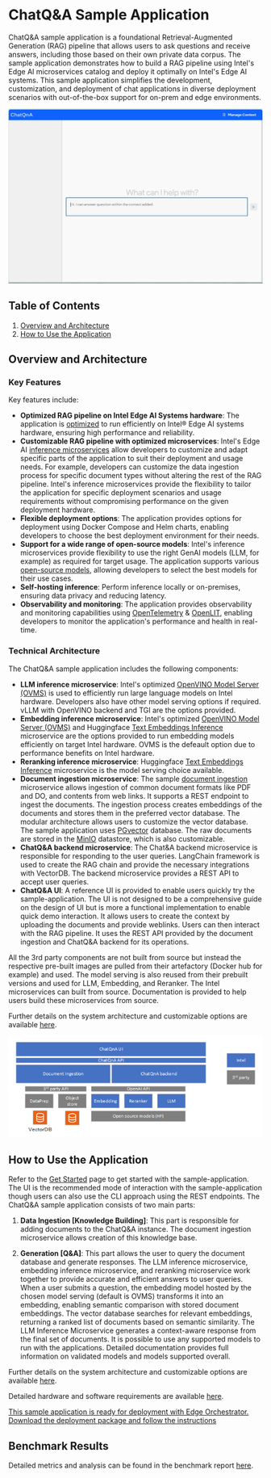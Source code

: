 # ChatQ&A Sample Application

ChatQ&A sample application is a foundational Retrieval-Augmented Generation (RAG) pipeline that allows users to ask questions and receive answers, including those based on their own private data corpus. The sample application demonstrates how to build a RAG pipeline using Intel's Edge AI microservices catalog and deploy it optimally on Intel's Edge AI systems. This sample application simplifies the development, customization, and deployment of chat applications in diverse deployment scenarios with out-of-the-box support for on-prem and edge environments.

![ChatQ&A web interface](./images/ChatQnA_Webpage.png)

## Table of Contents

1. [Overview and Architecture](#overview-and-architecture)
2. [How to Use the Application](#how-to-use-the-application)

## Overview and Architecture

### Key Features

Key features include:

- **Optimized RAG pipeline on Intel Edge AI Systems hardware**: The application is [optimized](./benchmarks.md) to run efficiently on Intel® Edge AI systems hardware, ensuring high performance and reliability.
- **Customizable RAG pipeline with optimized microservices**: Intel's Edge AI [inference microservices](../../../../microservices/) allow developers to customize and adapt specific parts of the application to suit their deployment and usage needs. For example, developers can customize the data ingestion process for specific document types without altering the rest of the RAG pipeline. Intel's inference microservices provide the flexibility to tailor the application for specific deployment scenarios and usage requirements without compromising performance on the given deployment hardware.
- **Flexible deployment options**: The application provides options for deployment using Docker Compose and Helm charts, enabling developers to choose the best deployment environment for their needs.
- **Support for a wide range of open-source models**: Intel's inference microservices provide flexibility to use the right GenAI models (LLM, for example) as required for target usage. The application supports various [open-source models](https://huggingface.co/OpenVINO), allowing developers to select the best models for their use cases.
- **Self-hosting inference**: Perform inference locally or on-premises, ensuring data privacy and reducing latency.
- **Observability and monitoring**: The application provides observability and monitoring capabilities using [OpenTelemetry](https://opentelemetry.io/) & [OpenLIT](https://github.com/openlit/openlit), enabling developers to monitor the application's performance and health in real-time.

### Technical Architecture

The ChatQ&A sample application includes the following components:

- **LLM inference microservice**: Intel's optimized [OpenVINO Model Server (OVMS)](https://github.com/openvinotoolkit/model_server) is used to efficiently run large language models on Intel hardware. Developers also have other model serving options if required. vLLM with OpenVINO backend and TGI are the options provided.
- **Embedding inference microservice**: Intel's optimized [OpenVINO Model Server (OVMS)](https://github.com/openvinotoolkit/model_server) and Huggingface [Text Embeddings Inference](https://github.com/huggingface/text-embeddings-inference) microservice are the options provided to run embedding models efficiently on target Intel hardware. OVMS is the defeault option due to performance benefits on Intel hardware.
- **Reranking inference microservice**: Huggingface [Text Embeddings Inference](https://github.com/huggingface/text-embeddings-inference) microservice is the model serving choice available.
- **Document ingestion microservice**: The sample [document ingestion](../../../../microservices/document-ingestion/) microservice allows ingestion of common document formats like PDF and DO, and contents from web links. It supports a REST endpoint to ingest the documents. The ingestion process creates embeddings of the documents and stores them in the preferred vector database. The modular architecture allows users to customize the vector database. The sample application uses [PGvector](https://github.com/pgvector/pgvector) database. The raw documents are stored in the [MinIO](https://github.com/minio/minio) datastore, which is also customizable.
- **ChatQ&A backend microservice**: The Chat&A backend microservice is responsible for responding to the user queries. LangChain framework is used to create the RAG chain and provide the necessary integrations with VectorDB. The backend microservice provides a REST API to accept user queries.
- **ChatQ&A UI**: A reference UI is provided to enable users quickly try the sample-application. The  UI is not designed to be a comprehensive guide on the design of UI but is more a functional implementation to enable quick demo interaction. It allows users to create the context by uploading the documents and provide weblinks. Users can then interact with the RAG pipeline. It uses the REST API provided by the document ingestion and ChatQ&A backend for its operations.

All the 3rd party components are not built from source but instead the respective pre-built images are pulled from their artefactory (Docker hub for example) and used. The model serving is also reused from their prebuilt versions and used for LLM, Embedding, and Reranker. The Intel microservices can built from source. Documentation is provided to help users build these microservices from source.

Further details on the system architecture and customizable options are available [here](./overview-architecture.md).

![System Architecture Diagram](./images/TEAI_ChatQnA.png)

## How to Use the Application

Refer to the [Get Started](./get-started.md) page to get started with the sample-application. The UI is the recommended mode of interaction with the sample-application though users can also use the CLI approach using the REST endpoints. The ChatQ&A sample application consists of two main parts:

1. **Data Ingestion [Knowledge Building]**: This part is responsible for adding documents to the ChatQ&A instance. The document ingestion microservice allows creation of this knowledge base.

2. **Generation [Q&A]**: This part allows the user to query the document database and generate responses. The LLM inference microservice, embedding inference microservice, and reranking microservice work together to provide accurate and efficient answers to user queries. When a user submits a question, the embedding model hosted by the chosen model serving (default is OVMS) transforms it into an embedding, enabling semantic comparison with stored document embeddings. The vector database searches for relevant embeddings, returning a ranked list of documents based on semantic similarity. The LLM Inference Microservice generates a context-aware response from the final set of documents. It is possible to use any supported models to run with the applications. Detailed documentation provides full information on validated models and models supported overall.

Further details on the system architecture and customizable options are available [here](./overview-architecture.md).

Detailed hardware and software requirements are available [here](./system-requirements.md).

[This sample application is ready for deployment with Edge Orchestrator. Download the deployment package and follow the instructions](deploy-with-edge-orchestrator.md)

## Benchmark Results

Detailed metrics and analysis can be found in the benchmark report [here](./benchmarks.md).

<!--
## Support and Community

This section provides information on how to get support and engage with the community.
-->
